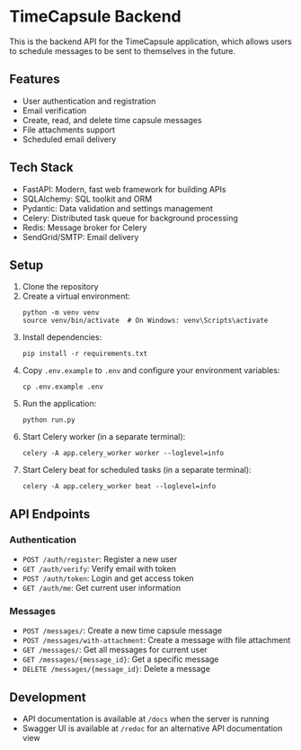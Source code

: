 # TimeCapsule Backend

This is the backend API for the TimeCapsule application, which allows users to schedule messages to be sent to themselves in the future.

## Features

- User authentication and registration
- Email verification
- Create, read, and delete time capsule messages
- File attachments support
- Scheduled email delivery

## Tech Stack

- FastAPI: Modern, fast web framework for building APIs
- SQLAlchemy: SQL toolkit and ORM
- Pydantic: Data validation and settings management
- Celery: Distributed task queue for background processing
- Redis: Message broker for Celery
- SendGrid/SMTP: Email delivery

## Setup

1. Clone the repository
2. Create a virtual environment:
   ```
   python -m venv venv
   source venv/bin/activate  # On Windows: venv\Scripts\activate
   ```
3. Install dependencies:
   ```
   pip install -r requirements.txt
   ```
4. Copy `.env.example` to `.env` and configure your environment variables:
   ```
   cp .env.example .env
   ```
5. Run the application:
   ```
   python run.py
   ```
6. Start Celery worker (in a separate terminal):
   ```
   celery -A app.celery_worker worker --loglevel=info
   ```
7. Start Celery beat for scheduled tasks (in a separate terminal):
   ```
   celery -A app.celery_worker beat --loglevel=info
   ```

## API Endpoints

### Authentication

- `POST /auth/register`: Register a new user
- `GET /auth/verify`: Verify email with token
- `POST /auth/token`: Login and get access token
- `GET /auth/me`: Get current user information

### Messages

- `POST /messages/`: Create a new time capsule message
- `POST /messages/with-attachment`: Create a message with file attachment
- `GET /messages/`: Get all messages for current user
- `GET /messages/{message_id}`: Get a specific message
- `DELETE /messages/{message_id}`: Delete a message

## Development

- API documentation is available at `/docs` when the server is running
- Swagger UI is available at `/redoc` for an alternative API documentation view 
